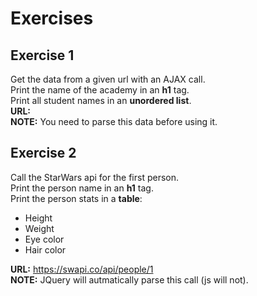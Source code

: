 # Exercises
## Exercise 1
Get the data from a given url with an AJAX call. \
Print the name of the academy in an **h1** tag. \
Print all student names in an **unordered list**. \
**URL:** \
**NOTE:** You need to parse this data before using it.

## Exercise 2
Call the StarWars api for the first person. \
Print the person name in an **h1** tag. \
Print the person stats in a **table**:
* Height
* Weight
* Eye color
* Hair color

**URL:** https://swapi.co/api/people/1 \
**NOTE:** JQuery will autmatically parse this call (js will not).